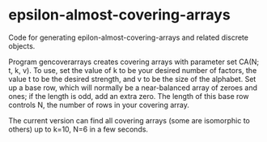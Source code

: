 # epsilon-almost-covering-arrays
Code for generating epilon-almost-covering-arrays and related discrete objects.

Program gencoverarrays creates covering arrays with parameter set CA(N; t, k, v).  To use, set the value of k to be your desired number of factors, the value t to be the desired strength, and v to be the size of the alphabet.   Set up a base row, which will normally be a near-balanced array of zeroes and ones; if the length is odd, add an extra zero.  The length of this base row controls N, the number of rows in your covering array.

The current version can find all covering arrays (some are isomorphic to others) up to k=10, N=6 in a few seconds.

